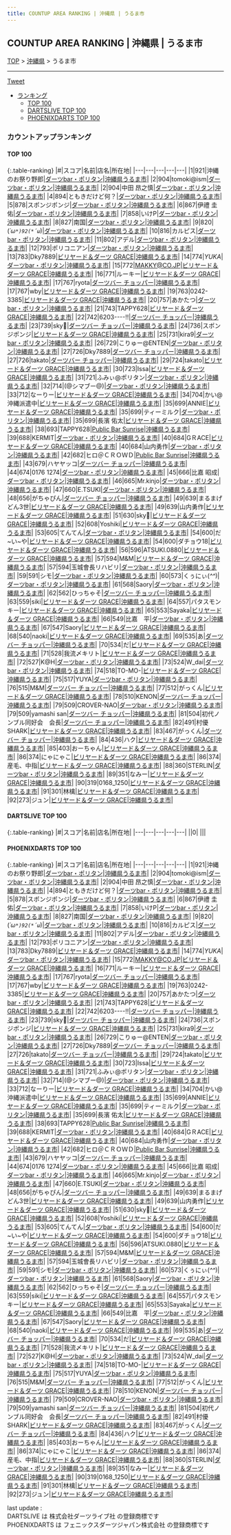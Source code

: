 ```yaml
---
title: COUNTUP AREA RANKING | 沖縄県 | うるま市
---
```

## COUNTUP AREA RANKING | 沖縄県 | うるま市

[TOP](/darts/rank/) > [沖縄県](/darts/rank/沖縄県/) > うるま市

___

<a href="https://twitter.com/share?ref_src=twsrc%5Etfw" data-text="COUNTUP AREA RANKING | 沖縄県うるま市" class="twitter-share-button" data-hashtags="DARTSLIVE,PHOENIXDARTS,darts,ダーツ" data-show-count="false">Tweet</a>

* [ランキング](#カウントアップランキング)
    * [TOP 100](#top-100)
    * [DARTSLIVE TOP 100](#dartslive-top-100)
    * [PHOENIXDARTS TOP 100](#phoenixdarts-top-100)

### カウントアップランキング

#### TOP 100



{:.table-ranking}
|#|スコア|名前|店名|所在地|
|---|---|---|---|---|
|1|921|<span class="rank-name-pd">沖縄のお祭り野郎</span>|<a href="https://vs.phoenixdarts.com/jp/shop/shopDetailInfo/s_90741?s_seq=90741">ダーツbar・ポリタン</a>|<a href="/darts/rank/沖縄県/うるま市">沖縄県うるま市</a>|
|2|904|<span class="rank-name-pd">tomoki@ism</span>|<a href="https://vs.phoenixdarts.com/jp/shop/shopDetailInfo/s_90741?s_seq=90741">ダーツbar・ポリタン</a>|<a href="/darts/rank/沖縄県/うるま市">沖縄県うるま市</a>|
|2|904|<span class="rank-name-pd">中田 昂之慎</span>|<a href="https://vs.phoenixdarts.com/jp/shop/shopDetailInfo/s_90741?s_seq=90741">ダーツbar・ポリタン</a>|<a href="/darts/rank/沖縄県/うるま市">沖縄県うるま市</a>|
|4|894|<span class="rank-name-pd">ともきだけど何？</span>|<a href="https://vs.phoenixdarts.com/jp/shop/shopDetailInfo/s_90741?s_seq=90741">ダーツbar・ポリタン</a>|<a href="/darts/rank/沖縄県/うるま市">沖縄県うるま市</a>|
|5|878|<span class="rank-name-pd">スポンジポンジ</span>|<a href="https://vs.phoenixdarts.com/jp/shop/shopDetailInfo/s_90741?s_seq=90741">ダーツbar・ポリタン</a>|<a href="/darts/rank/沖縄県/うるま市">沖縄県うるま市</a>|
|6|867|<span class="rank-name-pd">伊禮 圭佑</span>|<a href="https://vs.phoenixdarts.com/jp/shop/shopDetailInfo/s_90741?s_seq=90741">ダーツbar・ポリタン</a>|<a href="/darts/rank/沖縄県/うるま市">沖縄県うるま市</a>|
|7|858|<span class="rank-name-pd">いけP</span>|<a href="https://vs.phoenixdarts.com/jp/shop/shopDetailInfo/s_90741?s_seq=90741">ダーツbar・ポリタン</a>|<a href="/darts/rank/沖縄県/うるま市">沖縄県うるま市</a>|
|8|827|<span class="rank-name-pd">南国</span>|<a href="https://vs.phoenixdarts.com/jp/shop/shopDetailInfo/s_90741?s_seq=90741">ダーツbar・ポリタン</a>|<a href="/darts/rank/沖縄県/うるま市">沖縄県うるま市</a>|
|9|820|<span class="rank-name-pd">(*´ω`*)92(*´ω`*)</span>|<a href="https://vs.phoenixdarts.com/jp/shop/shopDetailInfo/s_90741?s_seq=90741">ダーツbar・ポリタン</a>|<a href="/darts/rank/沖縄県/うるま市">沖縄県うるま市</a>|
|10|816|<span class="rank-name-pd">カルピス</span>|<a href="https://vs.phoenixdarts.com/jp/shop/shopDetailInfo/s_90741?s_seq=90741">ダーツbar・ポリタン</a>|<a href="/darts/rank/沖縄県/うるま市">沖縄県うるま市</a>|
|11|802|<span class="rank-name-pd">アデル</span>|<a href="https://vs.phoenixdarts.com/jp/shop/shopDetailInfo/s_90741?s_seq=90741">ダーツbar・ポリタン</a>|<a href="/darts/rank/沖縄県/うるま市">沖縄県うるま市</a>|
|12|793|<span class="rank-name-pd">ポリコニアン</span>|<a href="https://vs.phoenixdarts.com/jp/shop/shopDetailInfo/s_90741?s_seq=90741">ダーツbar・ポリタン</a>|<a href="/darts/rank/沖縄県/うるま市">沖縄県うるま市</a>|
|13|783|<span class="rank-name-pd">Dky7889</span>|<a href="https://vs.phoenixdarts.com/jp/shop/shopDetailInfo/s_62485?s_seq=62485">ビリヤード＆ダーツ GRACE</a>|<a href="/darts/rank/沖縄県/うるま市">沖縄県うるま市</a>|
|14|774|<span class="rank-name-pd">*YUKA*</span>|<a href="https://vs.phoenixdarts.com/jp/shop/shopDetailInfo/s_90741?s_seq=90741">ダーツbar・ポリタン</a>|<a href="/darts/rank/沖縄県/うるま市">沖縄県うるま市</a>|
|15|772|<span class="rank-name-pd">MAKKY@CO.JP</span>|<a href="https://vs.phoenixdarts.com/jp/shop/shopDetailInfo/s_62485?s_seq=62485">ビリヤード＆ダーツ GRACE</a>|<a href="/darts/rank/沖縄県/うるま市">沖縄県うるま市</a>|
|16|771|<span class="rank-name-pd">ルーキー</span>|<a href="https://vs.phoenixdarts.com/jp/shop/shopDetailInfo/s_62485?s_seq=62485">ビリヤード＆ダーツ GRACE</a>|<a href="/darts/rank/沖縄県/うるま市">沖縄県うるま市</a>|
|17|767|<span class="rank-name-pd">ryota</span>|<a href="https://vs.phoenixdarts.com/jp/shop/shopDetailInfo/s_8672?s_seq=8672">ダーツバー チョッパー</a>|<a href="/darts/rank/沖縄県/うるま市">沖縄県うるま市</a>|
|17|767|<span class="rank-name-pd">wby</span>|<a href="https://vs.phoenixdarts.com/jp/shop/shopDetailInfo/s_62485?s_seq=62485">ビリヤード＆ダーツ GRACE</a>|<a href="/darts/rank/沖縄県/うるま市">沖縄県うるま市</a>|
|19|763|<span class="rank-name-pd">0242-3385</span>|<a href="https://vs.phoenixdarts.com/jp/shop/shopDetailInfo/s_62485?s_seq=62485">ビリヤード＆ダーツ GRACE</a>|<a href="/darts/rank/沖縄県/うるま市">沖縄県うるま市</a>|
|20|757|<span class="rank-name-pd">あかたつ</span>|<a href="https://vs.phoenixdarts.com/jp/shop/shopDetailInfo/s_90741?s_seq=90741">ダーツbar・ポリタン</a>|<a href="/darts/rank/沖縄県/うるま市">沖縄県うるま市</a>|
|21|743|<span class="rank-name-pd">TAPPY628</span>|<a href="https://vs.phoenixdarts.com/jp/shop/shopDetailInfo/s_62485?s_seq=62485">ビリヤード＆ダーツ GRACE</a>|<a href="/darts/rank/沖縄県/うるま市">沖縄県うるま市</a>|
|22|742|<span class="rank-name-pd">6203----!!</span>|<a href="https://vs.phoenixdarts.com/jp/shop/shopDetailInfo/s_8672?s_seq=8672">ダーツバー チョッパー</a>|<a href="/darts/rank/沖縄県/うるま市">沖縄県うるま市</a>|
|23|739|<span class="rank-name-pd">sky🦊</span>|<a href="https://vs.phoenixdarts.com/jp/shop/shopDetailInfo/s_8672?s_seq=8672">ダーツバー チョッパー</a>|<a href="/darts/rank/沖縄県/うるま市">沖縄県うるま市</a>|
|24|736|<span class="rank-name-pd">スポンジポンジ</span>|<a href="https://vs.phoenixdarts.com/jp/shop/shopDetailInfo/s_62485?s_seq=62485">ビリヤード＆ダーツ GRACE</a>|<a href="/darts/rank/沖縄県/うるま市">沖縄県うるま市</a>|
|25|731|<span class="rank-name-pd">kira9</span>|<a href="https://vs.phoenixdarts.com/jp/shop/shopDetailInfo/s_90741?s_seq=90741">ダーツbar・ポリタン</a>|<a href="/darts/rank/沖縄県/うるま市">沖縄県うるま市</a>|
|26|729|<span class="rank-name-pd">こりゅー@ENTEN</span>|<a href="https://vs.phoenixdarts.com/jp/shop/shopDetailInfo/s_90741?s_seq=90741">ダーツbar・ポリタン</a>|<a href="/darts/rank/沖縄県/うるま市">沖縄県うるま市</a>|
|27|726|<span class="rank-name-pd">Dky7889</span>|<a href="https://vs.phoenixdarts.com/jp/shop/shopDetailInfo/s_8672?s_seq=8672">ダーツバー チョッパー</a>|<a href="/darts/rank/沖縄県/うるま市">沖縄県うるま市</a>|
|27|726|<span class="rank-name-pd">takato</span>|<a href="https://vs.phoenixdarts.com/jp/shop/shopDetailInfo/s_8672?s_seq=8672">ダーツバー チョッパー</a>|<a href="/darts/rank/沖縄県/うるま市">沖縄県うるま市</a>|
|29|724|<span class="rank-name-pd">takato</span>|<a href="https://vs.phoenixdarts.com/jp/shop/shopDetailInfo/s_62485?s_seq=62485">ビリヤード＆ダーツ GRACE</a>|<a href="/darts/rank/沖縄県/うるま市">沖縄県うるま市</a>|
|30|723|<span class="rank-name-pd">Issa</span>|<a href="https://vs.phoenixdarts.com/jp/shop/shopDetailInfo/s_62485?s_seq=62485">ビリヤード＆ダーツ GRACE</a>|<a href="/darts/rank/沖縄県/うるま市">沖縄県うるま市</a>|
|31|721|<span class="rank-name-pd">ふみぃ@ポリタン</span>|<a href="https://vs.phoenixdarts.com/jp/shop/shopDetailInfo/s_90741?s_seq=90741">ダーツbar・ポリタン</a>|<a href="/darts/rank/沖縄県/うるま市">沖縄県うるま市</a>|
|32|714|<span class="rank-name-pd">(@シマブー@)</span>|<a href="https://vs.phoenixdarts.com/jp/shop/shopDetailInfo/s_90741?s_seq=90741">ダーツbar・ポリタン</a>|<a href="/darts/rank/沖縄県/うるま市">沖縄県うるま市</a>|
|33|712|<span class="rank-name-pd">なーりー</span>|<a href="https://vs.phoenixdarts.com/jp/shop/shopDetailInfo/s_62485?s_seq=62485">ビリヤード＆ダーツ GRACE</a>|<a href="/darts/rank/沖縄県/うるま市">沖縄県うるま市</a>|
|34|704|<span class="rank-name-pd">かい@沖縄派遣中</span>|<a href="https://vs.phoenixdarts.com/jp/shop/shopDetailInfo/s_62485?s_seq=62485">ビリヤード＆ダーツ GRACE</a>|<a href="/darts/rank/沖縄県/うるま市">沖縄県うるま市</a>|
|35|699|<span class="rank-name-pd">ANNIE</span>|<a href="https://vs.phoenixdarts.com/jp/shop/shopDetailInfo/s_62485?s_seq=62485">ビリヤード＆ダーツ GRACE</a>|<a href="/darts/rank/沖縄県/うるま市">沖縄県うるま市</a>|
|35|699|<span class="rank-name-pd">ティーミルク</span>|<a href="https://vs.phoenixdarts.com/jp/shop/shopDetailInfo/s_90741?s_seq=90741">ダーツbar・ポリタン</a>|<a href="/darts/rank/沖縄県/うるま市">沖縄県うるま市</a>|
|35|699|<span class="rank-name-pd">長濱 佑太</span>|<a href="https://vs.phoenixdarts.com/jp/shop/shopDetailInfo/s_62485?s_seq=62485">ビリヤード＆ダーツ GRACE</a>|<a href="/darts/rank/沖縄県/うるま市">沖縄県うるま市</a>|
|38|693|<span class="rank-name-pd">TAPPY628</span>|<a href="https://vs.phoenixdarts.com/jp/shop/shopDetailInfo/s_89941?s_seq=89941">Public Bar Sunrise</a>|<a href="/darts/rank/沖縄県/うるま市">沖縄県うるま市</a>|
|39|688|<span class="rank-name-pd">KERMIT</span>|<a href="https://vs.phoenixdarts.com/jp/shop/shopDetailInfo/s_90741?s_seq=90741">ダーツbar・ポリタン</a>|<a href="/darts/rank/沖縄県/うるま市">沖縄県うるま市</a>|
|40|684|<span class="rank-name-pd">GＲACE</span>|<a href="https://vs.phoenixdarts.com/jp/shop/shopDetailInfo/s_62485?s_seq=62485">ビリヤード＆ダーツ GRACE</a>|<a href="/darts/rank/沖縄県/うるま市">沖縄県うるま市</a>|
|40|684|<span class="rank-name-pd">山内勇作</span>|<a href="https://vs.phoenixdarts.com/jp/shop/shopDetailInfo/s_90741?s_seq=90741">ダーツbar・ポリタン</a>|<a href="/darts/rank/沖縄県/うるま市">沖縄県うるま市</a>|
|42|682|<span class="rank-name-pd">ヒロ＠ＣＲＯＷＤ</span>|<a href="https://vs.phoenixdarts.com/jp/shop/shopDetailInfo/s_89941?s_seq=89941">Public Bar Sunrise</a>|<a href="/darts/rank/沖縄県/うるま市">沖縄県うるま市</a>|
|43|679|<span class="rank-name-pd">ハヤヤッコ</span>|<a href="https://vs.phoenixdarts.com/jp/shop/shopDetailInfo/s_8672?s_seq=8672">ダーツバー チョッパー</a>|<a href="/darts/rank/沖縄県/うるま市">沖縄県うるま市</a>|
|44|674|<span class="rank-name-pd">0176 1274</span>|<a href="https://vs.phoenixdarts.com/jp/shop/shopDetailInfo/s_90741?s_seq=90741">ダーツbar・ポリタン</a>|<a href="/darts/rank/沖縄県/うるま市">沖縄県うるま市</a>|
|45|666|<span class="rank-name-pd">比嘉 昭成</span>|<a href="https://vs.phoenixdarts.com/jp/shop/shopDetailInfo/s_90741?s_seq=90741">ダーツbar・ポリタン</a>|<a href="/darts/rank/沖縄県/うるま市">沖縄県うるま市</a>|
|46|665|<span class="rank-name-pd">Mr.kinjo</span>|<a href="https://vs.phoenixdarts.com/jp/shop/shopDetailInfo/s_90741?s_seq=90741">ダーツbar・ポリタン</a>|<a href="/darts/rank/沖縄県/うるま市">沖縄県うるま市</a>|
|47|660|<span class="rank-name-pd">E.TSUKI</span>|<a href="https://vs.phoenixdarts.com/jp/shop/shopDetailInfo/s_90741?s_seq=90741">ダーツbar・ポリタン</a>|<a href="/darts/rank/沖縄県/うるま市">沖縄県うるま市</a>|
|48|656|<span class="rank-name-pd">がちゃぴん</span>|<a href="https://vs.phoenixdarts.com/jp/shop/shopDetailInfo/s_8672?s_seq=8672">ダーツバー チョッパー</a>|<a href="/darts/rank/沖縄県/うるま市">沖縄県うるま市</a>|
|49|639|<span class="rank-name-pd">まるまげどん3世</span>|<a href="https://vs.phoenixdarts.com/jp/shop/shopDetailInfo/s_62485?s_seq=62485">ビリヤード＆ダーツ GRACE</a>|<a href="/darts/rank/沖縄県/うるま市">沖縄県うるま市</a>|
|49|639|<span class="rank-name-pd">山内勇作</span>|<a href="https://vs.phoenixdarts.com/jp/shop/shopDetailInfo/s_62485?s_seq=62485">ビリヤード＆ダーツ GRACE</a>|<a href="/darts/rank/沖縄県/うるま市">沖縄県うるま市</a>|
|51|630|<span class="rank-name-pd">sky🦊</span>|<a href="https://vs.phoenixdarts.com/jp/shop/shopDetailInfo/s_62485?s_seq=62485">ビリヤード＆ダーツ GRACE</a>|<a href="/darts/rank/沖縄県/うるま市">沖縄県うるま市</a>|
|52|608|<span class="rank-name-pd">Yoshiki</span>|<a href="https://vs.phoenixdarts.com/jp/shop/shopDetailInfo/s_62485?s_seq=62485">ビリヤード＆ダーツ GRACE</a>|<a href="/darts/rank/沖縄県/うるま市">沖縄県うるま市</a>|
|53|605|<span class="rank-name-pd">てんてん</span>|<a href="https://vs.phoenixdarts.com/jp/shop/shopDetailInfo/s_90741?s_seq=90741">ダーツbar・ポリタン</a>|<a href="/darts/rank/沖縄県/うるま市">沖縄県うるま市</a>|
|54|600|<span class="rank-name-pd">だ~い~や</span>|<a href="https://vs.phoenixdarts.com/jp/shop/shopDetailInfo/s_62485?s_seq=62485">ビリヤード＆ダーツ GRACE</a>|<a href="/darts/rank/沖縄県/うるま市">沖縄県うるま市</a>|
|54|600|<span class="rank-name-pd">ダチョウ18</span>|<a href="https://vs.phoenixdarts.com/jp/shop/shopDetailInfo/s_62485?s_seq=62485">ビリヤード＆ダーツ GRACE</a>|<a href="/darts/rank/沖縄県/うるま市">沖縄県うるま市</a>|
|56|596|<span class="rank-name-pd">ATSUKI.0880</span>|<a href="https://vs.phoenixdarts.com/jp/shop/shopDetailInfo/s_62485?s_seq=62485">ビリヤード＆ダーツ GRACE</a>|<a href="/darts/rank/沖縄県/うるま市">沖縄県うるま市</a>|
|57|594|<span class="rank-name-pd">M&amp;M</span>|<a href="https://vs.phoenixdarts.com/jp/shop/shopDetailInfo/s_62485?s_seq=62485">ビリヤード＆ダーツ GRACE</a>|<a href="/darts/rank/沖縄県/うるま市">沖縄県うるま市</a>|
|57|594|<span class="rank-name-pd">玉城會長リハビリ</span>|<a href="https://vs.phoenixdarts.com/jp/shop/shopDetailInfo/s_90741?s_seq=90741">ダーツbar・ポリタン</a>|<a href="/darts/rank/沖縄県/うるま市">沖縄県うるま市</a>|
|59|591|<span class="rank-name-pd">シモ</span>|<a href="https://vs.phoenixdarts.com/jp/shop/shopDetailInfo/s_90741?s_seq=90741">ダーツbar・ポリタン</a>|<a href="/darts/rank/沖縄県/うるま市">沖縄県うるま市</a>|
|60|573|<span class="rank-name-pd">くぅにぃ(*^^*)</span>|<a href="https://vs.phoenixdarts.com/jp/shop/shopDetailInfo/s_90741?s_seq=90741">ダーツbar・ポリタン</a>|<a href="/darts/rank/沖縄県/うるま市">沖縄県うるま市</a>|
|61|568|<span class="rank-name-pd">Saory</span>|<a href="https://vs.phoenixdarts.com/jp/shop/shopDetailInfo/s_90741?s_seq=90741">ダーツbar・ポリタン</a>|<a href="/darts/rank/沖縄県/うるま市">沖縄県うるま市</a>|
|62|562|<span class="rank-name-pd">ひっちゃそ</span>|<a href="https://vs.phoenixdarts.com/jp/shop/shopDetailInfo/s_8672?s_seq=8672">ダーツバー チョッパー</a>|<a href="/darts/rank/沖縄県/うるま市">沖縄県うるま市</a>|
|63|559|<span class="rank-name-pd">siki</span>|<a href="https://vs.phoenixdarts.com/jp/shop/shopDetailInfo/s_62485?s_seq=62485">ビリヤード＆ダーツ GRACE</a>|<a href="/darts/rank/沖縄県/うるま市">沖縄県うるま市</a>|
|64|557|<span class="rank-name-pd">パタスモンキー</span>|<a href="https://vs.phoenixdarts.com/jp/shop/shopDetailInfo/s_62485?s_seq=62485">ビリヤード＆ダーツ GRACE</a>|<a href="/darts/rank/沖縄県/うるま市">沖縄県うるま市</a>|
|65|553|<span class="rank-name-pd">Sayaka</span>|<a href="https://vs.phoenixdarts.com/jp/shop/shopDetailInfo/s_62485?s_seq=62485">ビリヤード＆ダーツ GRACE</a>|<a href="/darts/rank/沖縄県/うるま市">沖縄県うるま市</a>|
|66|549|<span class="rank-name-pd">比嘉　平</span>|<a href="https://vs.phoenixdarts.com/jp/shop/shopDetailInfo/s_90741?s_seq=90741">ダーツbar・ポリタン</a>|<a href="/darts/rank/沖縄県/うるま市">沖縄県うるま市</a>|
|67|547|<span class="rank-name-pd">Saory</span>|<a href="https://vs.phoenixdarts.com/jp/shop/shopDetailInfo/s_62485?s_seq=62485">ビリヤード＆ダーツ GRACE</a>|<a href="/darts/rank/沖縄県/うるま市">沖縄県うるま市</a>|
|68|540|<span class="rank-name-pd">naoki</span>|<a href="https://vs.phoenixdarts.com/jp/shop/shopDetailInfo/s_62485?s_seq=62485">ビリヤード＆ダーツ GRACE</a>|<a href="/darts/rank/沖縄県/うるま市">沖縄県うるま市</a>|
|69|535|<span class="rank-name-pd">あ</span>|<a href="https://vs.phoenixdarts.com/jp/shop/shopDetailInfo/s_8672?s_seq=8672">ダーツバー チョッパー</a>|<a href="/darts/rank/沖縄県/うるま市">沖縄県うるま市</a>|
|70|534|<span class="rank-name-pd">だ</span>|<a href="https://vs.phoenixdarts.com/jp/shop/shopDetailInfo/s_62485?s_seq=62485">ビリヤード＆ダーツ GRACE</a>|<a href="/darts/rank/沖縄県/うるま市">沖縄県うるま市</a>|
|71|528|<span class="rank-name-pd">我流〆キリト</span>|<a href="https://vs.phoenixdarts.com/jp/shop/shopDetailInfo/s_62485?s_seq=62485">ビリヤード＆ダーツ GRACE</a>|<a href="/darts/rank/沖縄県/うるま市">沖縄県うるま市</a>|
|72|527|<span class="rank-name-pd">K@H</span>|<a href="https://vs.phoenixdarts.com/jp/shop/shopDetailInfo/s_90741?s_seq=90741">ダーツbar・ポリタン</a>|<a href="/darts/rank/沖縄県/うるま市">沖縄県うるま市</a>|
|73|524|<span class="rank-name-pd">W_dai</span>|<a href="https://vs.phoenixdarts.com/jp/shop/shopDetailInfo/s_90741?s_seq=90741">ダーツbar・ポリタン</a>|<a href="/darts/rank/沖縄県/うるま市">沖縄県うるま市</a>|
|74|518|<span class="rank-name-pd">TO-MO-</span>|<a href="https://vs.phoenixdarts.com/jp/shop/shopDetailInfo/s_62485?s_seq=62485">ビリヤード＆ダーツ GRACE</a>|<a href="/darts/rank/沖縄県/うるま市">沖縄県うるま市</a>|
|75|517|<span class="rank-name-pd">YUYA</span>|<a href="https://vs.phoenixdarts.com/jp/shop/shopDetailInfo/s_90741?s_seq=90741">ダーツbar・ポリタン</a>|<a href="/darts/rank/沖縄県/うるま市">沖縄県うるま市</a>|
|76|515|<span class="rank-name-pd">M&amp;M</span>|<a href="https://vs.phoenixdarts.com/jp/shop/shopDetailInfo/s_8672?s_seq=8672">ダーツバー チョッパー</a>|<a href="/darts/rank/沖縄県/うるま市">沖縄県うるま市</a>|
|77|512|<span class="rank-name-pd">がっくん</span>|<a href="https://vs.phoenixdarts.com/jp/shop/shopDetailInfo/s_62485?s_seq=62485">ビリヤード＆ダーツ GRACE</a>|<a href="/darts/rank/沖縄県/うるま市">沖縄県うるま市</a>|
|78|510|<span class="rank-name-pd">KENON</span>|<a href="https://vs.phoenixdarts.com/jp/shop/shopDetailInfo/s_8672?s_seq=8672">ダーツバー チョッパー</a>|<a href="/darts/rank/沖縄県/うるま市">沖縄県うるま市</a>|
|79|509|<span class="rank-name-pd">CROVER-NAO</span>|<a href="https://vs.phoenixdarts.com/jp/shop/shopDetailInfo/s_90741?s_seq=90741">ダーツbar・ポリタン</a>|<a href="/darts/rank/沖縄県/うるま市">沖縄県うるま市</a>|
|79|509|<span class="rank-name-pd">yamashi san</span>|<a href="https://vs.phoenixdarts.com/jp/shop/shopDetailInfo/s_8672?s_seq=8672">ダーツバー チョッパー</a>|<a href="/darts/rank/沖縄県/うるま市">沖縄県うるま市</a>|
|81|504|<span class="rank-name-pd">初代ノンブル同好会　会長</span>|<a href="https://vs.phoenixdarts.com/jp/shop/shopDetailInfo/s_8672?s_seq=8672">ダーツバー チョッパー</a>|<a href="/darts/rank/沖縄県/うるま市">沖縄県うるま市</a>|
|82|491|<span class="rank-name-pd">村優SHARK</span>|<a href="https://vs.phoenixdarts.com/jp/shop/shopDetailInfo/s_62485?s_seq=62485">ビリヤード＆ダーツ GRACE</a>|<a href="/darts/rank/沖縄県/うるま市">沖縄県うるま市</a>|
|83|467|<span class="rank-name-pd">がっくん</span>|<a href="https://vs.phoenixdarts.com/jp/shop/shopDetailInfo/s_8672?s_seq=8672">ダーツバー チョッパー</a>|<a href="/darts/rank/沖縄県/うるま市">沖縄県うるま市</a>|
|84|436|<span class="rank-name-pd">ハク</span>|<a href="https://vs.phoenixdarts.com/jp/shop/shopDetailInfo/s_62485?s_seq=62485">ビリヤード＆ダーツ GRACE</a>|<a href="/darts/rank/沖縄県/うるま市">沖縄県うるま市</a>|
|85|403|<span class="rank-name-pd">おーちゃん</span>|<a href="https://vs.phoenixdarts.com/jp/shop/shopDetailInfo/s_62485?s_seq=62485">ビリヤード＆ダーツ GRACE</a>|<a href="/darts/rank/沖縄県/うるま市">沖縄県うるま市</a>|
|86|374|<span class="rank-name-pd">にゃにゃこ</span>|<a href="https://vs.phoenixdarts.com/jp/shop/shopDetailInfo/s_62485?s_seq=62485">ビリヤード＆ダーツ GRACE</a>|<a href="/darts/rank/沖縄県/うるま市">沖縄県うるま市</a>|
|86|374|<span class="rank-name-pd">産毛、中指</span>|<a href="https://vs.phoenixdarts.com/jp/shop/shopDetailInfo/s_62485?s_seq=62485">ビリヤード＆ダーツ GRACE</a>|<a href="/darts/rank/沖縄県/うるま市">沖縄県うるま市</a>|
|88|360|<span class="rank-name-pd">STERLIN</span>|<a href="https://vs.phoenixdarts.com/jp/shop/shopDetailInfo/s_90741?s_seq=90741">ダーツbar・ポリタン</a>|<a href="/darts/rank/沖縄県/うるま市">沖縄県うるま市</a>|
|89|351|<span class="rank-name-pd">なみー</span>|<a href="https://vs.phoenixdarts.com/jp/shop/shopDetailInfo/s_62485?s_seq=62485">ビリヤード＆ダーツ GRACE</a>|<a href="/darts/rank/沖縄県/うるま市">沖縄県うるま市</a>|
|90|319|<span class="rank-name-pd">0168_1250</span>|<a href="https://vs.phoenixdarts.com/jp/shop/shopDetailInfo/s_62485?s_seq=62485">ビリヤード＆ダーツ GRACE</a>|<a href="/darts/rank/沖縄県/うるま市">沖縄県うるま市</a>|
|91|301|<span class="rank-name-pd">林檎</span>|<a href="https://vs.phoenixdarts.com/jp/shop/shopDetailInfo/s_62485?s_seq=62485">ビリヤード＆ダーツ GRACE</a>|<a href="/darts/rank/沖縄県/うるま市">沖縄県うるま市</a>|
|92|273|<span class="rank-name-pd">ジュン</span>|<a href="https://vs.phoenixdarts.com/jp/shop/shopDetailInfo/s_62485?s_seq=62485">ビリヤード＆ダーツ GRACE</a>|<a href="/darts/rank/沖縄県/うるま市">沖縄県うるま市</a>|


#### DARTSLIVE TOP 100



{:.table-ranking}
|#|スコア|名前|店名|所在地|
|---|---|---|---|---|
||0|<span class="rank-name-dl"> </span>|<a href=""></a>|<a href="/darts/rank//"></a>|


#### PHOENIXDARTS TOP 100



{:.table-ranking}
|#|スコア|名前|店名|所在地|
|---|---|---|---|---|
|1|921|<span class="rank-name-pd">沖縄のお祭り野郎</span>|<a href="https://vs.phoenixdarts.com/jp/shop/shopDetailInfo/s_90741?s_seq=90741">ダーツbar・ポリタン</a>|<a href="/darts/rank/沖縄県/うるま市">沖縄県うるま市</a>|
|2|904|<span class="rank-name-pd">tomoki@ism</span>|<a href="https://vs.phoenixdarts.com/jp/shop/shopDetailInfo/s_90741?s_seq=90741">ダーツbar・ポリタン</a>|<a href="/darts/rank/沖縄県/うるま市">沖縄県うるま市</a>|
|2|904|<span class="rank-name-pd">中田 昂之慎</span>|<a href="https://vs.phoenixdarts.com/jp/shop/shopDetailInfo/s_90741?s_seq=90741">ダーツbar・ポリタン</a>|<a href="/darts/rank/沖縄県/うるま市">沖縄県うるま市</a>|
|4|894|<span class="rank-name-pd">ともきだけど何？</span>|<a href="https://vs.phoenixdarts.com/jp/shop/shopDetailInfo/s_90741?s_seq=90741">ダーツbar・ポリタン</a>|<a href="/darts/rank/沖縄県/うるま市">沖縄県うるま市</a>|
|5|878|<span class="rank-name-pd">スポンジポンジ</span>|<a href="https://vs.phoenixdarts.com/jp/shop/shopDetailInfo/s_90741?s_seq=90741">ダーツbar・ポリタン</a>|<a href="/darts/rank/沖縄県/うるま市">沖縄県うるま市</a>|
|6|867|<span class="rank-name-pd">伊禮 圭佑</span>|<a href="https://vs.phoenixdarts.com/jp/shop/shopDetailInfo/s_90741?s_seq=90741">ダーツbar・ポリタン</a>|<a href="/darts/rank/沖縄県/うるま市">沖縄県うるま市</a>|
|7|858|<span class="rank-name-pd">いけP</span>|<a href="https://vs.phoenixdarts.com/jp/shop/shopDetailInfo/s_90741?s_seq=90741">ダーツbar・ポリタン</a>|<a href="/darts/rank/沖縄県/うるま市">沖縄県うるま市</a>|
|8|827|<span class="rank-name-pd">南国</span>|<a href="https://vs.phoenixdarts.com/jp/shop/shopDetailInfo/s_90741?s_seq=90741">ダーツbar・ポリタン</a>|<a href="/darts/rank/沖縄県/うるま市">沖縄県うるま市</a>|
|9|820|<span class="rank-name-pd">(*´ω`*)92(*´ω`*)</span>|<a href="https://vs.phoenixdarts.com/jp/shop/shopDetailInfo/s_90741?s_seq=90741">ダーツbar・ポリタン</a>|<a href="/darts/rank/沖縄県/うるま市">沖縄県うるま市</a>|
|10|816|<span class="rank-name-pd">カルピス</span>|<a href="https://vs.phoenixdarts.com/jp/shop/shopDetailInfo/s_90741?s_seq=90741">ダーツbar・ポリタン</a>|<a href="/darts/rank/沖縄県/うるま市">沖縄県うるま市</a>|
|11|802|<span class="rank-name-pd">アデル</span>|<a href="https://vs.phoenixdarts.com/jp/shop/shopDetailInfo/s_90741?s_seq=90741">ダーツbar・ポリタン</a>|<a href="/darts/rank/沖縄県/うるま市">沖縄県うるま市</a>|
|12|793|<span class="rank-name-pd">ポリコニアン</span>|<a href="https://vs.phoenixdarts.com/jp/shop/shopDetailInfo/s_90741?s_seq=90741">ダーツbar・ポリタン</a>|<a href="/darts/rank/沖縄県/うるま市">沖縄県うるま市</a>|
|13|783|<span class="rank-name-pd">Dky7889</span>|<a href="https://vs.phoenixdarts.com/jp/shop/shopDetailInfo/s_62485?s_seq=62485">ビリヤード＆ダーツ GRACE</a>|<a href="/darts/rank/沖縄県/うるま市">沖縄県うるま市</a>|
|14|774|<span class="rank-name-pd">*YUKA*</span>|<a href="https://vs.phoenixdarts.com/jp/shop/shopDetailInfo/s_90741?s_seq=90741">ダーツbar・ポリタン</a>|<a href="/darts/rank/沖縄県/うるま市">沖縄県うるま市</a>|
|15|772|<span class="rank-name-pd">MAKKY@CO.JP</span>|<a href="https://vs.phoenixdarts.com/jp/shop/shopDetailInfo/s_62485?s_seq=62485">ビリヤード＆ダーツ GRACE</a>|<a href="/darts/rank/沖縄県/うるま市">沖縄県うるま市</a>|
|16|771|<span class="rank-name-pd">ルーキー</span>|<a href="https://vs.phoenixdarts.com/jp/shop/shopDetailInfo/s_62485?s_seq=62485">ビリヤード＆ダーツ GRACE</a>|<a href="/darts/rank/沖縄県/うるま市">沖縄県うるま市</a>|
|17|767|<span class="rank-name-pd">ryota</span>|<a href="https://vs.phoenixdarts.com/jp/shop/shopDetailInfo/s_8672?s_seq=8672">ダーツバー チョッパー</a>|<a href="/darts/rank/沖縄県/うるま市">沖縄県うるま市</a>|
|17|767|<span class="rank-name-pd">wby</span>|<a href="https://vs.phoenixdarts.com/jp/shop/shopDetailInfo/s_62485?s_seq=62485">ビリヤード＆ダーツ GRACE</a>|<a href="/darts/rank/沖縄県/うるま市">沖縄県うるま市</a>|
|19|763|<span class="rank-name-pd">0242-3385</span>|<a href="https://vs.phoenixdarts.com/jp/shop/shopDetailInfo/s_62485?s_seq=62485">ビリヤード＆ダーツ GRACE</a>|<a href="/darts/rank/沖縄県/うるま市">沖縄県うるま市</a>|
|20|757|<span class="rank-name-pd">あかたつ</span>|<a href="https://vs.phoenixdarts.com/jp/shop/shopDetailInfo/s_90741?s_seq=90741">ダーツbar・ポリタン</a>|<a href="/darts/rank/沖縄県/うるま市">沖縄県うるま市</a>|
|21|743|<span class="rank-name-pd">TAPPY628</span>|<a href="https://vs.phoenixdarts.com/jp/shop/shopDetailInfo/s_62485?s_seq=62485">ビリヤード＆ダーツ GRACE</a>|<a href="/darts/rank/沖縄県/うるま市">沖縄県うるま市</a>|
|22|742|<span class="rank-name-pd">6203----!!</span>|<a href="https://vs.phoenixdarts.com/jp/shop/shopDetailInfo/s_8672?s_seq=8672">ダーツバー チョッパー</a>|<a href="/darts/rank/沖縄県/うるま市">沖縄県うるま市</a>|
|23|739|<span class="rank-name-pd">sky🦊</span>|<a href="https://vs.phoenixdarts.com/jp/shop/shopDetailInfo/s_8672?s_seq=8672">ダーツバー チョッパー</a>|<a href="/darts/rank/沖縄県/うるま市">沖縄県うるま市</a>|
|24|736|<span class="rank-name-pd">スポンジポンジ</span>|<a href="https://vs.phoenixdarts.com/jp/shop/shopDetailInfo/s_62485?s_seq=62485">ビリヤード＆ダーツ GRACE</a>|<a href="/darts/rank/沖縄県/うるま市">沖縄県うるま市</a>|
|25|731|<span class="rank-name-pd">kira9</span>|<a href="https://vs.phoenixdarts.com/jp/shop/shopDetailInfo/s_90741?s_seq=90741">ダーツbar・ポリタン</a>|<a href="/darts/rank/沖縄県/うるま市">沖縄県うるま市</a>|
|26|729|<span class="rank-name-pd">こりゅー@ENTEN</span>|<a href="https://vs.phoenixdarts.com/jp/shop/shopDetailInfo/s_90741?s_seq=90741">ダーツbar・ポリタン</a>|<a href="/darts/rank/沖縄県/うるま市">沖縄県うるま市</a>|
|27|726|<span class="rank-name-pd">Dky7889</span>|<a href="https://vs.phoenixdarts.com/jp/shop/shopDetailInfo/s_8672?s_seq=8672">ダーツバー チョッパー</a>|<a href="/darts/rank/沖縄県/うるま市">沖縄県うるま市</a>|
|27|726|<span class="rank-name-pd">takato</span>|<a href="https://vs.phoenixdarts.com/jp/shop/shopDetailInfo/s_8672?s_seq=8672">ダーツバー チョッパー</a>|<a href="/darts/rank/沖縄県/うるま市">沖縄県うるま市</a>|
|29|724|<span class="rank-name-pd">takato</span>|<a href="https://vs.phoenixdarts.com/jp/shop/shopDetailInfo/s_62485?s_seq=62485">ビリヤード＆ダーツ GRACE</a>|<a href="/darts/rank/沖縄県/うるま市">沖縄県うるま市</a>|
|30|723|<span class="rank-name-pd">Issa</span>|<a href="https://vs.phoenixdarts.com/jp/shop/shopDetailInfo/s_62485?s_seq=62485">ビリヤード＆ダーツ GRACE</a>|<a href="/darts/rank/沖縄県/うるま市">沖縄県うるま市</a>|
|31|721|<span class="rank-name-pd">ふみぃ@ポリタン</span>|<a href="https://vs.phoenixdarts.com/jp/shop/shopDetailInfo/s_90741?s_seq=90741">ダーツbar・ポリタン</a>|<a href="/darts/rank/沖縄県/うるま市">沖縄県うるま市</a>|
|32|714|<span class="rank-name-pd">(@シマブー@)</span>|<a href="https://vs.phoenixdarts.com/jp/shop/shopDetailInfo/s_90741?s_seq=90741">ダーツbar・ポリタン</a>|<a href="/darts/rank/沖縄県/うるま市">沖縄県うるま市</a>|
|33|712|<span class="rank-name-pd">なーりー</span>|<a href="https://vs.phoenixdarts.com/jp/shop/shopDetailInfo/s_62485?s_seq=62485">ビリヤード＆ダーツ GRACE</a>|<a href="/darts/rank/沖縄県/うるま市">沖縄県うるま市</a>|
|34|704|<span class="rank-name-pd">かい@沖縄派遣中</span>|<a href="https://vs.phoenixdarts.com/jp/shop/shopDetailInfo/s_62485?s_seq=62485">ビリヤード＆ダーツ GRACE</a>|<a href="/darts/rank/沖縄県/うるま市">沖縄県うるま市</a>|
|35|699|<span class="rank-name-pd">ANNIE</span>|<a href="https://vs.phoenixdarts.com/jp/shop/shopDetailInfo/s_62485?s_seq=62485">ビリヤード＆ダーツ GRACE</a>|<a href="/darts/rank/沖縄県/うるま市">沖縄県うるま市</a>|
|35|699|<span class="rank-name-pd">ティーミルク</span>|<a href="https://vs.phoenixdarts.com/jp/shop/shopDetailInfo/s_90741?s_seq=90741">ダーツbar・ポリタン</a>|<a href="/darts/rank/沖縄県/うるま市">沖縄県うるま市</a>|
|35|699|<span class="rank-name-pd">長濱 佑太</span>|<a href="https://vs.phoenixdarts.com/jp/shop/shopDetailInfo/s_62485?s_seq=62485">ビリヤード＆ダーツ GRACE</a>|<a href="/darts/rank/沖縄県/うるま市">沖縄県うるま市</a>|
|38|693|<span class="rank-name-pd">TAPPY628</span>|<a href="https://vs.phoenixdarts.com/jp/shop/shopDetailInfo/s_89941?s_seq=89941">Public Bar Sunrise</a>|<a href="/darts/rank/沖縄県/うるま市">沖縄県うるま市</a>|
|39|688|<span class="rank-name-pd">KERMIT</span>|<a href="https://vs.phoenixdarts.com/jp/shop/shopDetailInfo/s_90741?s_seq=90741">ダーツbar・ポリタン</a>|<a href="/darts/rank/沖縄県/うるま市">沖縄県うるま市</a>|
|40|684|<span class="rank-name-pd">GＲACE</span>|<a href="https://vs.phoenixdarts.com/jp/shop/shopDetailInfo/s_62485?s_seq=62485">ビリヤード＆ダーツ GRACE</a>|<a href="/darts/rank/沖縄県/うるま市">沖縄県うるま市</a>|
|40|684|<span class="rank-name-pd">山内勇作</span>|<a href="https://vs.phoenixdarts.com/jp/shop/shopDetailInfo/s_90741?s_seq=90741">ダーツbar・ポリタン</a>|<a href="/darts/rank/沖縄県/うるま市">沖縄県うるま市</a>|
|42|682|<span class="rank-name-pd">ヒロ＠ＣＲＯＷＤ</span>|<a href="https://vs.phoenixdarts.com/jp/shop/shopDetailInfo/s_89941?s_seq=89941">Public Bar Sunrise</a>|<a href="/darts/rank/沖縄県/うるま市">沖縄県うるま市</a>|
|43|679|<span class="rank-name-pd">ハヤヤッコ</span>|<a href="https://vs.phoenixdarts.com/jp/shop/shopDetailInfo/s_8672?s_seq=8672">ダーツバー チョッパー</a>|<a href="/darts/rank/沖縄県/うるま市">沖縄県うるま市</a>|
|44|674|<span class="rank-name-pd">0176 1274</span>|<a href="https://vs.phoenixdarts.com/jp/shop/shopDetailInfo/s_90741?s_seq=90741">ダーツbar・ポリタン</a>|<a href="/darts/rank/沖縄県/うるま市">沖縄県うるま市</a>|
|45|666|<span class="rank-name-pd">比嘉 昭成</span>|<a href="https://vs.phoenixdarts.com/jp/shop/shopDetailInfo/s_90741?s_seq=90741">ダーツbar・ポリタン</a>|<a href="/darts/rank/沖縄県/うるま市">沖縄県うるま市</a>|
|46|665|<span class="rank-name-pd">Mr.kinjo</span>|<a href="https://vs.phoenixdarts.com/jp/shop/shopDetailInfo/s_90741?s_seq=90741">ダーツbar・ポリタン</a>|<a href="/darts/rank/沖縄県/うるま市">沖縄県うるま市</a>|
|47|660|<span class="rank-name-pd">E.TSUKI</span>|<a href="https://vs.phoenixdarts.com/jp/shop/shopDetailInfo/s_90741?s_seq=90741">ダーツbar・ポリタン</a>|<a href="/darts/rank/沖縄県/うるま市">沖縄県うるま市</a>|
|48|656|<span class="rank-name-pd">がちゃぴん</span>|<a href="https://vs.phoenixdarts.com/jp/shop/shopDetailInfo/s_8672?s_seq=8672">ダーツバー チョッパー</a>|<a href="/darts/rank/沖縄県/うるま市">沖縄県うるま市</a>|
|49|639|<span class="rank-name-pd">まるまげどん3世</span>|<a href="https://vs.phoenixdarts.com/jp/shop/shopDetailInfo/s_62485?s_seq=62485">ビリヤード＆ダーツ GRACE</a>|<a href="/darts/rank/沖縄県/うるま市">沖縄県うるま市</a>|
|49|639|<span class="rank-name-pd">山内勇作</span>|<a href="https://vs.phoenixdarts.com/jp/shop/shopDetailInfo/s_62485?s_seq=62485">ビリヤード＆ダーツ GRACE</a>|<a href="/darts/rank/沖縄県/うるま市">沖縄県うるま市</a>|
|51|630|<span class="rank-name-pd">sky🦊</span>|<a href="https://vs.phoenixdarts.com/jp/shop/shopDetailInfo/s_62485?s_seq=62485">ビリヤード＆ダーツ GRACE</a>|<a href="/darts/rank/沖縄県/うるま市">沖縄県うるま市</a>|
|52|608|<span class="rank-name-pd">Yoshiki</span>|<a href="https://vs.phoenixdarts.com/jp/shop/shopDetailInfo/s_62485?s_seq=62485">ビリヤード＆ダーツ GRACE</a>|<a href="/darts/rank/沖縄県/うるま市">沖縄県うるま市</a>|
|53|605|<span class="rank-name-pd">てんてん</span>|<a href="https://vs.phoenixdarts.com/jp/shop/shopDetailInfo/s_90741?s_seq=90741">ダーツbar・ポリタン</a>|<a href="/darts/rank/沖縄県/うるま市">沖縄県うるま市</a>|
|54|600|<span class="rank-name-pd">だ~い~や</span>|<a href="https://vs.phoenixdarts.com/jp/shop/shopDetailInfo/s_62485?s_seq=62485">ビリヤード＆ダーツ GRACE</a>|<a href="/darts/rank/沖縄県/うるま市">沖縄県うるま市</a>|
|54|600|<span class="rank-name-pd">ダチョウ18</span>|<a href="https://vs.phoenixdarts.com/jp/shop/shopDetailInfo/s_62485?s_seq=62485">ビリヤード＆ダーツ GRACE</a>|<a href="/darts/rank/沖縄県/うるま市">沖縄県うるま市</a>|
|56|596|<span class="rank-name-pd">ATSUKI.0880</span>|<a href="https://vs.phoenixdarts.com/jp/shop/shopDetailInfo/s_62485?s_seq=62485">ビリヤード＆ダーツ GRACE</a>|<a href="/darts/rank/沖縄県/うるま市">沖縄県うるま市</a>|
|57|594|<span class="rank-name-pd">M&amp;M</span>|<a href="https://vs.phoenixdarts.com/jp/shop/shopDetailInfo/s_62485?s_seq=62485">ビリヤード＆ダーツ GRACE</a>|<a href="/darts/rank/沖縄県/うるま市">沖縄県うるま市</a>|
|57|594|<span class="rank-name-pd">玉城會長リハビリ</span>|<a href="https://vs.phoenixdarts.com/jp/shop/shopDetailInfo/s_90741?s_seq=90741">ダーツbar・ポリタン</a>|<a href="/darts/rank/沖縄県/うるま市">沖縄県うるま市</a>|
|59|591|<span class="rank-name-pd">シモ</span>|<a href="https://vs.phoenixdarts.com/jp/shop/shopDetailInfo/s_90741?s_seq=90741">ダーツbar・ポリタン</a>|<a href="/darts/rank/沖縄県/うるま市">沖縄県うるま市</a>|
|60|573|<span class="rank-name-pd">くぅにぃ(*^^*)</span>|<a href="https://vs.phoenixdarts.com/jp/shop/shopDetailInfo/s_90741?s_seq=90741">ダーツbar・ポリタン</a>|<a href="/darts/rank/沖縄県/うるま市">沖縄県うるま市</a>|
|61|568|<span class="rank-name-pd">Saory</span>|<a href="https://vs.phoenixdarts.com/jp/shop/shopDetailInfo/s_90741?s_seq=90741">ダーツbar・ポリタン</a>|<a href="/darts/rank/沖縄県/うるま市">沖縄県うるま市</a>|
|62|562|<span class="rank-name-pd">ひっちゃそ</span>|<a href="https://vs.phoenixdarts.com/jp/shop/shopDetailInfo/s_8672?s_seq=8672">ダーツバー チョッパー</a>|<a href="/darts/rank/沖縄県/うるま市">沖縄県うるま市</a>|
|63|559|<span class="rank-name-pd">siki</span>|<a href="https://vs.phoenixdarts.com/jp/shop/shopDetailInfo/s_62485?s_seq=62485">ビリヤード＆ダーツ GRACE</a>|<a href="/darts/rank/沖縄県/うるま市">沖縄県うるま市</a>|
|64|557|<span class="rank-name-pd">パタスモンキー</span>|<a href="https://vs.phoenixdarts.com/jp/shop/shopDetailInfo/s_62485?s_seq=62485">ビリヤード＆ダーツ GRACE</a>|<a href="/darts/rank/沖縄県/うるま市">沖縄県うるま市</a>|
|65|553|<span class="rank-name-pd">Sayaka</span>|<a href="https://vs.phoenixdarts.com/jp/shop/shopDetailInfo/s_62485?s_seq=62485">ビリヤード＆ダーツ GRACE</a>|<a href="/darts/rank/沖縄県/うるま市">沖縄県うるま市</a>|
|66|549|<span class="rank-name-pd">比嘉　平</span>|<a href="https://vs.phoenixdarts.com/jp/shop/shopDetailInfo/s_90741?s_seq=90741">ダーツbar・ポリタン</a>|<a href="/darts/rank/沖縄県/うるま市">沖縄県うるま市</a>|
|67|547|<span class="rank-name-pd">Saory</span>|<a href="https://vs.phoenixdarts.com/jp/shop/shopDetailInfo/s_62485?s_seq=62485">ビリヤード＆ダーツ GRACE</a>|<a href="/darts/rank/沖縄県/うるま市">沖縄県うるま市</a>|
|68|540|<span class="rank-name-pd">naoki</span>|<a href="https://vs.phoenixdarts.com/jp/shop/shopDetailInfo/s_62485?s_seq=62485">ビリヤード＆ダーツ GRACE</a>|<a href="/darts/rank/沖縄県/うるま市">沖縄県うるま市</a>|
|69|535|<span class="rank-name-pd">あ</span>|<a href="https://vs.phoenixdarts.com/jp/shop/shopDetailInfo/s_8672?s_seq=8672">ダーツバー チョッパー</a>|<a href="/darts/rank/沖縄県/うるま市">沖縄県うるま市</a>|
|70|534|<span class="rank-name-pd">だ</span>|<a href="https://vs.phoenixdarts.com/jp/shop/shopDetailInfo/s_62485?s_seq=62485">ビリヤード＆ダーツ GRACE</a>|<a href="/darts/rank/沖縄県/うるま市">沖縄県うるま市</a>|
|71|528|<span class="rank-name-pd">我流〆キリト</span>|<a href="https://vs.phoenixdarts.com/jp/shop/shopDetailInfo/s_62485?s_seq=62485">ビリヤード＆ダーツ GRACE</a>|<a href="/darts/rank/沖縄県/うるま市">沖縄県うるま市</a>|
|72|527|<span class="rank-name-pd">K@H</span>|<a href="https://vs.phoenixdarts.com/jp/shop/shopDetailInfo/s_90741?s_seq=90741">ダーツbar・ポリタン</a>|<a href="/darts/rank/沖縄県/うるま市">沖縄県うるま市</a>|
|73|524|<span class="rank-name-pd">W_dai</span>|<a href="https://vs.phoenixdarts.com/jp/shop/shopDetailInfo/s_90741?s_seq=90741">ダーツbar・ポリタン</a>|<a href="/darts/rank/沖縄県/うるま市">沖縄県うるま市</a>|
|74|518|<span class="rank-name-pd">TO-MO-</span>|<a href="https://vs.phoenixdarts.com/jp/shop/shopDetailInfo/s_62485?s_seq=62485">ビリヤード＆ダーツ GRACE</a>|<a href="/darts/rank/沖縄県/うるま市">沖縄県うるま市</a>|
|75|517|<span class="rank-name-pd">YUYA</span>|<a href="https://vs.phoenixdarts.com/jp/shop/shopDetailInfo/s_90741?s_seq=90741">ダーツbar・ポリタン</a>|<a href="/darts/rank/沖縄県/うるま市">沖縄県うるま市</a>|
|76|515|<span class="rank-name-pd">M&amp;M</span>|<a href="https://vs.phoenixdarts.com/jp/shop/shopDetailInfo/s_8672?s_seq=8672">ダーツバー チョッパー</a>|<a href="/darts/rank/沖縄県/うるま市">沖縄県うるま市</a>|
|77|512|<span class="rank-name-pd">がっくん</span>|<a href="https://vs.phoenixdarts.com/jp/shop/shopDetailInfo/s_62485?s_seq=62485">ビリヤード＆ダーツ GRACE</a>|<a href="/darts/rank/沖縄県/うるま市">沖縄県うるま市</a>|
|78|510|<span class="rank-name-pd">KENON</span>|<a href="https://vs.phoenixdarts.com/jp/shop/shopDetailInfo/s_8672?s_seq=8672">ダーツバー チョッパー</a>|<a href="/darts/rank/沖縄県/うるま市">沖縄県うるま市</a>|
|79|509|<span class="rank-name-pd">CROVER-NAO</span>|<a href="https://vs.phoenixdarts.com/jp/shop/shopDetailInfo/s_90741?s_seq=90741">ダーツbar・ポリタン</a>|<a href="/darts/rank/沖縄県/うるま市">沖縄県うるま市</a>|
|79|509|<span class="rank-name-pd">yamashi san</span>|<a href="https://vs.phoenixdarts.com/jp/shop/shopDetailInfo/s_8672?s_seq=8672">ダーツバー チョッパー</a>|<a href="/darts/rank/沖縄県/うるま市">沖縄県うるま市</a>|
|81|504|<span class="rank-name-pd">初代ノンブル同好会　会長</span>|<a href="https://vs.phoenixdarts.com/jp/shop/shopDetailInfo/s_8672?s_seq=8672">ダーツバー チョッパー</a>|<a href="/darts/rank/沖縄県/うるま市">沖縄県うるま市</a>|
|82|491|<span class="rank-name-pd">村優SHARK</span>|<a href="https://vs.phoenixdarts.com/jp/shop/shopDetailInfo/s_62485?s_seq=62485">ビリヤード＆ダーツ GRACE</a>|<a href="/darts/rank/沖縄県/うるま市">沖縄県うるま市</a>|
|83|467|<span class="rank-name-pd">がっくん</span>|<a href="https://vs.phoenixdarts.com/jp/shop/shopDetailInfo/s_8672?s_seq=8672">ダーツバー チョッパー</a>|<a href="/darts/rank/沖縄県/うるま市">沖縄県うるま市</a>|
|84|436|<span class="rank-name-pd">ハク</span>|<a href="https://vs.phoenixdarts.com/jp/shop/shopDetailInfo/s_62485?s_seq=62485">ビリヤード＆ダーツ GRACE</a>|<a href="/darts/rank/沖縄県/うるま市">沖縄県うるま市</a>|
|85|403|<span class="rank-name-pd">おーちゃん</span>|<a href="https://vs.phoenixdarts.com/jp/shop/shopDetailInfo/s_62485?s_seq=62485">ビリヤード＆ダーツ GRACE</a>|<a href="/darts/rank/沖縄県/うるま市">沖縄県うるま市</a>|
|86|374|<span class="rank-name-pd">にゃにゃこ</span>|<a href="https://vs.phoenixdarts.com/jp/shop/shopDetailInfo/s_62485?s_seq=62485">ビリヤード＆ダーツ GRACE</a>|<a href="/darts/rank/沖縄県/うるま市">沖縄県うるま市</a>|
|86|374|<span class="rank-name-pd">産毛、中指</span>|<a href="https://vs.phoenixdarts.com/jp/shop/shopDetailInfo/s_62485?s_seq=62485">ビリヤード＆ダーツ GRACE</a>|<a href="/darts/rank/沖縄県/うるま市">沖縄県うるま市</a>|
|88|360|<span class="rank-name-pd">STERLIN</span>|<a href="https://vs.phoenixdarts.com/jp/shop/shopDetailInfo/s_90741?s_seq=90741">ダーツbar・ポリタン</a>|<a href="/darts/rank/沖縄県/うるま市">沖縄県うるま市</a>|
|89|351|<span class="rank-name-pd">なみー</span>|<a href="https://vs.phoenixdarts.com/jp/shop/shopDetailInfo/s_62485?s_seq=62485">ビリヤード＆ダーツ GRACE</a>|<a href="/darts/rank/沖縄県/うるま市">沖縄県うるま市</a>|
|90|319|<span class="rank-name-pd">0168_1250</span>|<a href="https://vs.phoenixdarts.com/jp/shop/shopDetailInfo/s_62485?s_seq=62485">ビリヤード＆ダーツ GRACE</a>|<a href="/darts/rank/沖縄県/うるま市">沖縄県うるま市</a>|
|91|301|<span class="rank-name-pd">林檎</span>|<a href="https://vs.phoenixdarts.com/jp/shop/shopDetailInfo/s_62485?s_seq=62485">ビリヤード＆ダーツ GRACE</a>|<a href="/darts/rank/沖縄県/うるま市">沖縄県うるま市</a>|
|92|273|<span class="rank-name-pd">ジュン</span>|<a href="https://vs.phoenixdarts.com/jp/shop/shopDetailInfo/s_62485?s_seq=62485">ビリヤード＆ダーツ GRACE</a>|<a href="/darts/rank/沖縄県/うるま市">沖縄県うるま市</a>|


<div class="footer border-top border-gray-light mt-5 pt-3 text-right text-gray">
    last update : <span style="font-weight: italic" id="foot_last_modified"></span><br />
    DARTSLIVE は 株式会社ダーツライブ社 の登録商標です<br />
    PHOENIXDARTS は フェニックスダーツジャパン株式会社 の登録商標です<br />
</div>

<script src="https://cdnjs.cloudflare.com/ajax/libs/jquery.tablesorter/2.31.3/js/jquery.tablesorter.min.js" integrity="sha512-qzgd5cYSZcosqpzpn7zF2ZId8f/8CHmFKZ8j7mU4OUXTNRd5g+ZHBPsgKEwoqxCtdQvExE5LprwwPAgoicguNg==" crossorigin="anonymous" referrerpolicy="no-referrer"></script>
<link rel="stylesheet" href="https://cdnjs.cloudflare.com/ajax/libs/jquery.tablesorter/2.31.3/css/theme.default.min.css" integrity="sha512-wghhOJkjQX0Lh3NSWvNKeZ0ZpNn+SPVXX1Qyc9OCaogADktxrBiBdKGDoqVUOyhStvMBmJQ8ZdMHiR3wuEq8+w==" crossorigin="anonymous" referrerpolicy="no-referrer" />
<script>
$(function() {
    $(".table-ranking").tablesorter({sortList:[[0, 0]]});
    $("#foot_last_modified").text(formatDate(new Date(document.lastModified), 'yyyy-MM-dd HH:mm:ss'));
});
</script>

<script async src="https://platform.twitter.com/widgets.js" charset="utf-8"></script>